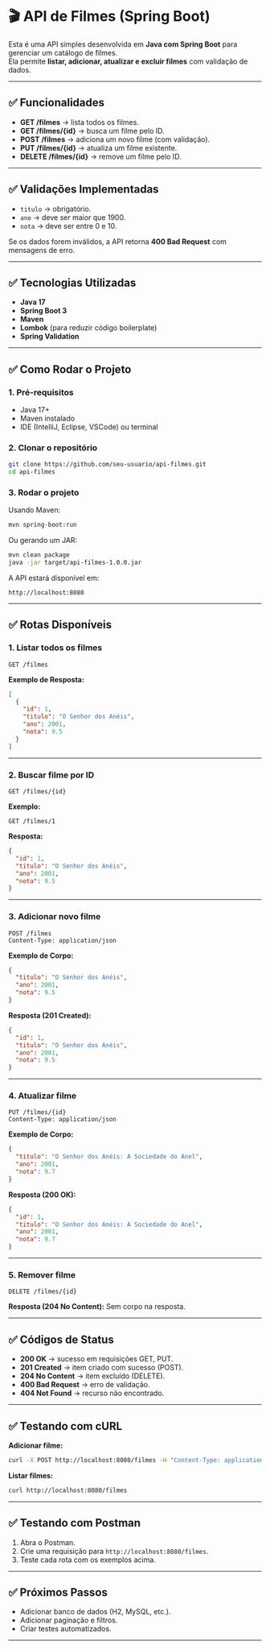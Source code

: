 
# 🎬 API de Filmes (Spring Boot)

Esta é uma API simples desenvolvida em **Java com Spring Boot** para gerenciar um catálogo de filmes.  
Ela permite **listar, adicionar, atualizar e excluir filmes** com validação de dados.

---

## ✅ **Funcionalidades**
- **GET /filmes** → lista todos os filmes.
- **GET /filmes/{id}** → busca um filme pelo ID.
- **POST /filmes** → adiciona um novo filme (com validação).
- **PUT /filmes/{id}** → atualiza um filme existente.
- **DELETE /filmes/{id}** → remove um filme pelo ID.

---

## ✅ **Validações Implementadas**
- `titulo` → obrigatório.
- `ano` → deve ser maior que 1900.
- `nota` → deve ser entre 0 e 10.

Se os dados forem inválidos, a API retorna **400 Bad Request** com mensagens de erro.

---

## ✅ **Tecnologias Utilizadas**
- **Java 17**
- **Spring Boot 3**
- **Maven**
- **Lombok** (para reduzir código boilerplate)
- **Spring Validation**

---

## ✅ **Como Rodar o Projeto**

### **1. Pré-requisitos**
- Java 17+
- Maven instalado
- IDE (IntelliJ, Eclipse, VSCode) ou terminal

### **2. Clonar o repositório**
```bash
git clone https://github.com/seu-usuario/api-filmes.git
cd api-filmes
```

### **3. Rodar o projeto**
Usando Maven:
```bash
mvn spring-boot:run
```

Ou gerando um JAR:
```bash
mvn clean package
java -jar target/api-filmes-1.0.0.jar
```

A API estará disponível em:
```
http://localhost:8080
```

---

## ✅ **Rotas Disponíveis**

### **1. Listar todos os filmes**
```
GET /filmes
```
**Exemplo de Resposta:**
```json
[
  {
    "id": 1,
    "titulo": "O Senhor dos Anéis",
    "ano": 2001,
    "nota": 9.5
  }
]
```

---

### **2. Buscar filme por ID**
```
GET /filmes/{id}
```
**Exemplo:**
```
GET /filmes/1
```
**Resposta:**
```json
{
  "id": 1,
  "titulo": "O Senhor dos Anéis",
  "ano": 2001,
  "nota": 9.5
}
```

---

### **3. Adicionar novo filme**
```
POST /filmes
Content-Type: application/json
```
**Exemplo de Corpo:**
```json
{
  "titulo": "O Senhor dos Anéis",
  "ano": 2001,
  "nota": 9.5
}
```
**Resposta (201 Created):**
```json
{
  "id": 1,
  "titulo": "O Senhor dos Anéis",
  "ano": 2001,
  "nota": 9.5
}
```

---

### **4. Atualizar filme**
```
PUT /filmes/{id}
Content-Type: application/json
```
**Exemplo de Corpo:**
```json
{
  "titulo": "O Senhor dos Anéis: A Sociedade do Anel",
  "ano": 2001,
  "nota": 9.7
}
```
**Resposta (200 OK):**
```json
{
  "id": 1,
  "titulo": "O Senhor dos Anéis: A Sociedade do Anel",
  "ano": 2001,
  "nota": 9.7
}
```

---

### **5. Remover filme**
```
DELETE /filmes/{id}
```
**Resposta (204 No Content):**
Sem corpo na resposta.

---

## ✅ **Códigos de Status**
- **200 OK** → sucesso em requisições GET, PUT.
- **201 Created** → item criado com sucesso (POST).
- **204 No Content** → item excluído (DELETE).
- **400 Bad Request** → erro de validação.
- **404 Not Found** → recurso não encontrado.

---

## ✅ **Testando com cURL**
**Adicionar filme:**
```bash
curl -X POST http://localhost:8080/filmes -H "Content-Type: application/json" -d '{"titulo":"Matrix","ano":1999,"nota":9.0}'
```

**Listar filmes:**
```bash
curl http://localhost:8080/filmes
```

---

## ✅ **Testando com Postman**
1. Abra o Postman.
2. Crie uma requisição para `http://localhost:8080/filmes`.
3. Teste cada rota com os exemplos acima.

---

## ✅ **Próximos Passos**
- Adicionar banco de dados (H2, MySQL, etc.).
- Adicionar paginação e filtros.
- Criar testes automatizados.

---

